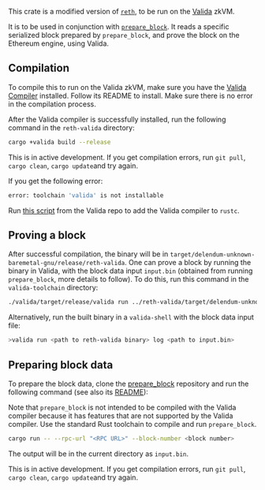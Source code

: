 This crate is a modified version of [`reth`](https://github.com/paradigmxyz/reth), to be run on the [Valida](https://github.com/lita-xyz/valida-toolchain) zkVM.

It is to be used in conjunction with [`prepare_block`](https://github.com/marty-ai/prepare_block). It reads a specific serialized block prepared by `prepare_block`, and prove the block on the Ethereum engine, using Valida.

## Compilation
To compile this to run on the Valida zkVM, make sure you have the [Valida Compiler](https://github.com/lita-xyz/valida-toolchain) installed. Follow its README to install. Make sure there is no error in the compilation process.

After the Valida compiler is successfully installed, run the following command in the `reth-valida` directory:

```bash
cargo +valida build --release
```

This is in active development. If you get compilation errors, run `git pull`, `cargo clean`, `cargo update`and try again.

If you get the following error:

```bash
error: toolchain 'valida' is not installable
```

Run [this script](https://github.com/lita-xyz/valida-toolchain/blob/main/install-rust) from the Valida repo to add the Valida compiler to `rustc`.

## Proving a block
After successful compilation, the binary will be in `target/delendum-unknown-baremetal-gnu/release/reth-valida`. One can prove a block by running the binary in Valida, with the block data input `input.bin` (obtained from running `prepare_block`, more details to follow). To do this, run this command in the `valida-toolchain` directory:

```bash
./valida/target/release/valida run ../reth-valida/target/delendum-unknown-baremetal-gnu/release/reth-valida log ../prepare_block/input.bin
```

Alternatively, run the built binary in a `valida-shell` with the block data input file:

```bash
>valida run <path to reth-valida binary> log <path to input.bin>
```

## Preparing block data
To prepare the block data, clone the [prepare_block](https://github.com/lita-xyz/prepare_block) repository and run the following command (see also its [README](https://github.com/lita-xyz/prepare_block/blob/main/README.md)):

Note that `prepare_block` is not intended to be compiled with the Valida compiler because it has features that are not supported by the Valida compiler. Use the standard Rust toolchain to compile and run `prepare_block`.

```bash
cargo run -- --rpc-url "<RPC URL>" --block-number <block number>
```

The output will be in the current directory as `input.bin`.

This is in active development. If you get compilation errors, run `git pull`, `cargo clean`, `cargo update`and try again.